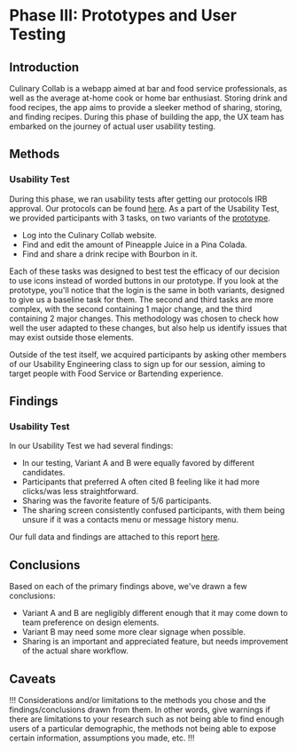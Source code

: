 # Phase III: Prototypes and User Testing

## Introduction

Culinary Collab is a webapp aimed at bar and food service professionals, as well as the average at-home cook or home bar enthusiast. Storing drink and food recipes, the app aims to provide a sleeker method of sharing, storing, and finding recipes. During this phase of building the app, the UX team has embarked on the journey of actual user usability testing. 

## Methods

### Usability Test

During this phase, we ran usability tests after getting our protocols IRB approval. Our protocols can be found [here](../protocol/). As a part of the Usability Test, we provided participants with 3 tasks, on two variants of the [prototype](../prototypes/).

- Log into the Culinary Collab website.
- Find and edit the amount of Pineapple Juice in a Pina Colada. 
- Find and share a drink recipe with Bourbon in it.

Each of these tasks was designed to best test the efficacy of our decision to use icons instead of worded buttons in our prototype. If you look at the prototype, you'll notice that the login is the same in both variants, designed to give us a baseline task for them. The second and third tasks are more complex, with the second containing 1 major change, and the third containing 2 major changes. This methodology was chosen to check how well the user adapted to these changes, but also help us identify issues that may exist outside those elements.

Outside of the test itself, we acquired participants by asking other members of our Usability Engineering class to sign up for our session, aiming to target people with Food Service or Bartending experience.

## Findings

### Usability Test

In our Usability Test we had several findings:

- In our testing, Variant A and B were equally favored by different candidates.
- Participants that preferred A often cited B feeling like it had more clicks/was less straightforward.
- Sharing was the favorite feature of 5/6 participants.
- The sharing screen consistently confused participants, with them being unsure if it was a contacts menu or message history menu.

Our full data and findings are attached to this report [here](../data/).

## Conclusions

Based on each of the primary findings above, we've drawn a few conclusions:

- Variant A and B are negligibly different enough that it may come down to team preference on design elements.
- Variant B may need some more clear signage when possible.
- Sharing is an important and appreciated feature, but needs improvement of the actual share workflow.

## Caveats

!!! Considerations and/or limitations to the methods you chose and the findings/conclusions drawn from them. In other words, give warnings if there are limitations to your research such as not being able to find enough users of a particular demographic, the methods not being able to expose certain information, assumptions you made, etc. !!!
